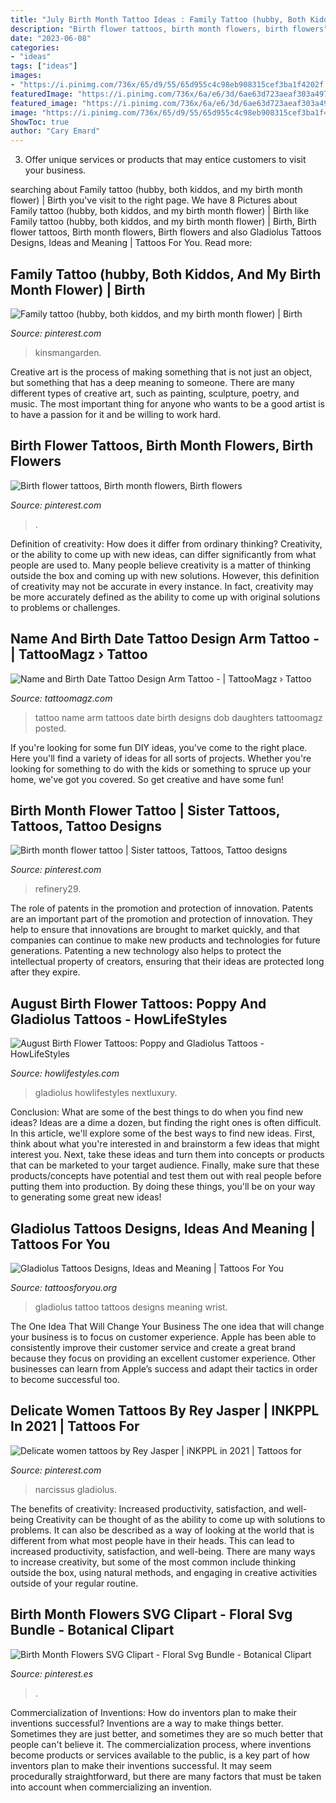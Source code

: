 ```yaml
---
title: "July Birth Month Tattoo Ideas : Family Tattoo (hubby, Both Kiddos, And My Birth Month Flower)"
description: "Birth flower tattoos, birth month flowers, birth flowers"
date: "2023-06-08"
categories:
- "ideas"
tags: ["ideas"]
images:
- "https://i.pinimg.com/736x/65/d9/55/65d955c4c98eb908315cef3ba1f4202f.jpg"
featuredImage: "https://i.pinimg.com/736x/6a/e6/3d/6ae63d723aeaf303a4977c70df8449ad.jpg"
featured_image: "https://i.pinimg.com/736x/6a/e6/3d/6ae63d723aeaf303a4977c70df8449ad.jpg"
image: "https://i.pinimg.com/736x/65/d9/55/65d955c4c98eb908315cef3ba1f4202f.jpg"
ShowToc: true
author: "Cary Emard"
---
```



3. Offer unique services or products that may entice customers to visit your business.

	

		
searching about Family tattoo (hubby, both kiddos, and my birth month flower) | Birth you've visit to the right page. We have 8 Pictures about Family tattoo (hubby, both kiddos, and my birth month flower) | Birth like Family tattoo (hubby, both kiddos, and my birth month flower) | Birth, Birth flower tattoos, Birth month flowers, Birth flowers and also Gladiolus Tattoos Designs, Ideas and Meaning | Tattoos For You. Read more:
		
    
## Family Tattoo (hubby, Both Kiddos, And My Birth Month Flower) | Birth

<img loading=lazy src="https://i.pinimg.com/736x/65/d9/55/65d955c4c98eb908315cef3ba1f4202f.jpg" onerror="this.onerror=null;this.src='https://tse1.mm.bing.net/th?id=OIP.I_0H470R4QtxHMvcDuEDJAHaJ6&amp;pid=15.1';" alt="Family tattoo (hubby, both kiddos, and my birth month flower) | Birth">

_Source: pinterest.com_

>kinsmangarden. 

	

Creative art is the process of making something that is not just an object, but something that has a deep meaning to someone. There are many different types of creative art, such as painting, sculpture, poetry, and music. The most important thing for anyone who wants to be a good artist is to have a passion for it and be willing to work hard.

    
## Birth Flower Tattoos, Birth Month Flowers, Birth Flowers

<img loading=lazy src="https://i.pinimg.com/736x/b2/e7/57/b2e757700547900ffd920ad6b3886b9c.jpg" onerror="this.onerror=null;this.src='https://tse1.mm.bing.net/th?id=OIP.ApI4OFb1syW60Qrh7cK2DQHaLH&amp;pid=15.1';" alt="Birth flower tattoos, Birth month flowers, Birth flowers">

_Source: pinterest.com_

>. 

	

Definition of creativity: How does it differ from ordinary thinking?
Creativity, or the ability to come up with new ideas, can differ significantly from what people are used to. Many people believe creativity is a matter of thinking outside the box and coming up with new solutions. However, this definition of creativity may not be accurate in every instance. In fact, creativity may be more accurately defined as the ability to come up with original solutions to problems or challenges.

    
## Name And Birth Date Tattoo Design Arm Tattoo - | TattooMagz › Tattoo

<img loading=lazy src="https://tattoomagz.com/wp-content/uploads/name-tattoos-on-arm-my-daughters-name-and-dob-arm-tattoo-73367.jpg" onerror="this.onerror=null;this.src='https://tse1.mm.bing.net/th?id=OIP.s9XvuxgcEyS5-CrW_D0jSQHaFj&amp;pid=15.1';" alt="Name and Birth Date Tattoo Design Arm Tattoo - | TattooMagz › Tattoo">

_Source: tattoomagz.com_

>tattoo name arm tattoos date birth designs dob daughters tattoomagz posted. 

	

If you're looking for some fun DIY ideas, you've come to the right place. Here you'll find a variety of ideas for all sorts of projects. Whether you're looking for something to do with the kids or something to spruce up your home, we've got you covered. So get creative and have some fun!

    
## Birth Month Flower Tattoo | Sister Tattoos, Tattoos, Tattoo Designs

<img loading=lazy src="https://i.pinimg.com/736x/78/8f/e7/788fe72ee5748b65254121eb7087924d.jpg" onerror="this.onerror=null;this.src='https://tse3.mm.bing.net/th?id=OIP.YQj9RBMSpNE2y8zAew5KGQHaHU&amp;pid=15.1';" alt="Birth month flower tattoo | Sister tattoos, Tattoos, Tattoo designs">

_Source: pinterest.com_

>refinery29. 

	

The role of patents in the promotion and protection of innovation.
Patents are an important part of the promotion and protection of innovation. They help to ensure that innovations are brought to market quickly, and that companies can continue to make new products and technologies for future generations. Patenting a new technology also helps to protect the intellectual property of creators, ensuring that their ideas are protected long after they expire.

    
## August Birth Flower Tattoos: Poppy And Gladiolus Tattoos - HowLifeStyles

<img loading=lazy src="https://i0.wp.com/howlifestyles.com/wp-content/uploads/2021/07/August-Birth-Flower-Tattoos-2021072907.jpg?w=1080&amp;ssl=1" onerror="this.onerror=null;this.src='https://tse2.mm.bing.net/th?id=OIP.Hcv570o5Hh_TrvFA-Xir8wHaHa&amp;pid=15.1';" alt="August Birth Flower Tattoos: Poppy and Gladiolus Tattoos - HowLifeStyles">

_Source: howlifestyles.com_

>gladiolus howlifestyles nextluxury. 

	

Conclusion: What are some of the best things to do when you find new ideas?
Ideas are a dime a dozen, but finding the right ones is often difficult. In this article, we'll explore some of the best ways to find new ideas. First, think about what you're interested in and brainstorm a few ideas that might interest you. Next, take these ideas and turn them into concepts or products that can be marketed to your target audience. Finally, make sure that these products/concepts have potential and test them out with real people before putting them into production. By doing these things, you'll be on your way to generating some great new ideas!

    
## Gladiolus Tattoos Designs, Ideas And Meaning | Tattoos For You

<img loading=lazy src="http://www.tattoosforyou.org/wp-content/uploads/2016/03/Gladiolus-Tattoo-on-Wrist.jpg" onerror="this.onerror=null;this.src='https://tse4.mm.bing.net/th?id=OIP.n968LrFrEXQQz6xOO1N0WQAAAA&amp;pid=15.1';" alt="Gladiolus Tattoos Designs, Ideas and Meaning | Tattoos For You">

_Source: tattoosforyou.org_

>gladiolus tattoo tattoos designs meaning wrist. 

	

The One Idea That Will Change Your Business
The one idea that will change your business is to focus on customer experience. Apple has been able to consistently improve their customer service and create a great brand because they focus on providing an excellent customer experience. Other businesses can learn from Apple’s success and adapt their tactics in order to become successful too.

    
## Delicate Women Tattoos By Rey Jasper | INKPPL In 2021 | Tattoos For

<img loading=lazy src="https://i.pinimg.com/736x/6a/e6/3d/6ae63d723aeaf303a4977c70df8449ad.jpg" onerror="this.onerror=null;this.src='https://tse4.mm.bing.net/th?id=OIP.DRXI2ITTn1wkXT8rItO05wHaJQ&amp;pid=15.1';" alt="Delicate women tattoos by Rey Jasper | iNKPPL in 2021 | Tattoos for">

_Source: pinterest.com_

>narcissus gladiolus. 

	

The benefits of creativity: Increased productivity, satisfaction, and well-being
Creativity can be thought of as the ability to come up with solutions to problems. It can also be described as a way of looking at the world that is different from what most people have in their heads. This can lead to increased productivity, satisfaction, and well-being. There are many ways to increase creativity, but some of the most common include thinking outside the box, using natural methods, and engaging in creative activities outside of your regular routine.

    
## Birth Month Flowers SVG Clipart - Floral Svg Bundle - Botanical Clipart

<img loading=lazy src="https://i.pinimg.com/736x/c7/5d/9a/c75d9a2212fcad6b6ec878da7f050065.jpg" onerror="this.onerror=null;this.src='https://tse4.mm.bing.net/th?id=OIP.DsxWqHyc9xZfD6s6DGfA3wHaHa&amp;pid=15.1';" alt="Birth Month Flowers SVG Clipart - Floral Svg Bundle - Botanical Clipart">

_Source: pinterest.es_

>. 

	

Commercialization of Inventions: How do inventors plan to make their inventions successful?
Inventions are a way to make things better. Sometimes they are just better, and sometimes they are so much better that people can't believe it. The commercialization process, where inventions become products or services available to the public, is a key part of how inventors plan to make their inventions successful. It may seem procedurally straightforward, but there are many factors that must be taken into account when commercializing an invention.

